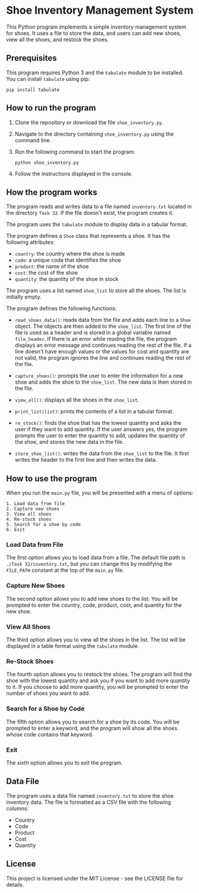
# Shoe Inventory Management System

This Python program implements a simple inventory management system for shoes. It uses a file to store the data, and users can add new shoes, view all the shoes, and restock the shoes.

## Prerequisites

This program requires Python 3 and the `tabulate` module to be installed. You can install `tabulate` using pip:


`pip install tabulate` 

## How to run the program

1.  Clone the repository or download the file `shoe_inventory.py`.
    
2.  Navigate to the directory containing `shoe_inventory.py` using the command line.
    
3.  Run the following command to start the program:
    
    
    `python shoe_inventory.py` 
    
4.  Follow the instructions displayed in the console.
    

## How the program works

The program reads and writes data to a file named `inventory.txt` located in the directory `Task 32`. If the file doesn't exist, the program creates it.

The program uses the `tabulate` module to display data in a tabular format.

The program defines a `Shoe` class that represents a shoe. It has the following attributes:

-   `country`: the country where the shoe is made
-   `code`: a unique code that identifies the shoe
-   `product`: the name of the shoe
-   `cost`: the cost of the shoe
-   `quantity`: the quantity of the shoe in stock

The program uses a list named `shoe_list` to store all the shoes. The list is initially empty.

The program defines the following functions:

-   `read_shoes_data()`: reads data from the file and adds each line to a `Shoe` object. The objects are then added to the `shoe_list`. The first line of the file is used as a header and is stored in a global variable named `file_header`. If there is an error while reading the file, the program displays an error message and continues reading the rest of the file. If a line doesn't have enough values or the values for cost and quantity are not valid, the program ignores the line and continues reading the rest of the file.
    
-   `capture_shoes()`: prompts the user to enter the information for a new shoe and adds the shoe to the `shoe_list`. The new data is then stored in the file.
    
-   `view_all()`: displays all the shoes in the `shoe_list`.
    
-   `print_list(list)`: prints the contents of a list in a tabular format.
    
-   `re_stock()`: finds the shoe that has the lowest quantity and asks the user if they want to add quantity. If the user answers yes, the program prompts the user to enter the quantity to add, updates the quantity of the shoe, and stores the new data in the file.
    
-   `store_shoe_list()`: writes the data from the `shoe_list` to the file. It first writes the header to the first line and then writes the data.
    

## How to use the program
When you run the `main.py` file, you will be presented with a menu of options:

    1. Load data from file
    2. Capture new shoes
    3. View all shoes
    4. Re-stock shoes
    5. Search for a shoe by code
    6. Exit

### Load Data from File

The first option allows you to load data from a file. The default file path is `./Task 32/inventory.txt`, but you can change this by modifying the `FILE_PATH` constant at the top of the `main.py` file.

### Capture New Shoes

The second option allows you to add new shoes to the list. You will be prompted to enter the country, code, product, cost, and quantity for the new shoe.

### View All Shoes

The third option allows you to view all the shoes in the list. The list will be displayed in a table format using the `tabulate` module.

### Re-Stock Shoes

The fourth option allows you to restock the shoes. The program will find the shoe with the lowest quantity and ask you if you want to add more quantity to it. If you choose to add more quantity, you will be prompted to enter the number of shoes you want to add.

### Search for a Shoe by Code

The fifth option allows you to search for a shoe by its code. You will be prompted to enter a keyword, and the program will show all the shoes whose code contains that keyword.

### Exit

The sixth option allows you to exit the program.


## Data File

The program uses a data file named `inventory.txt` to store the shoe inventory data. The file is formatted as a CSV file with the following columns:

-   Country
-   Code
-   Product
-   Cost
-   Quantity

## License

This project is licensed under the MIT License - see the LICENSE file for details.
